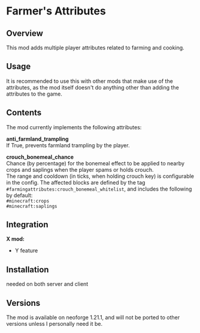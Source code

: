 # Farmer's Attributes

## Overview
This mod adds multiple player attributes related to farming and cooking.

## Usage
It is recommended to use this with other mods that make use of the attributes, as the mod itself doesn't do anything other than adding the attributes to the game.

## Contents
The mod currently implements the following attributes:

**anti_farmland_trampling**  
If True, prevents farmland trampling by the player.  

**crouch_bonemeal_chance**  
Chance (by percentage) for the bonemeal effect to be applied to nearby crops and saplings when the player spams or holds crouch.  
The range and cooldown (in ticks, when holding crouch key) is configurable in the config.
The affected blocks are defined by the tag `#farmingattributes:crouch_bonemeal_whitelist`, and includes the following by default:  
`#minecraft:crops`  
`#minecraft:saplings`

## Integration
**X mod:**
- Y feature

## Installation
needed on both server and client

## Versions
The mod is available on neoforge 1.21.1, and will not be ported to other versions unless I personally need it be.